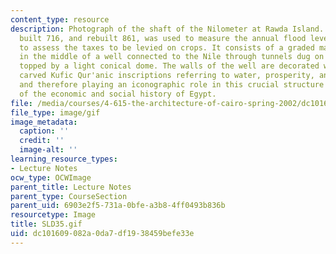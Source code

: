 ```yaml
---
content_type: resource
description: Photograph of the shaft of the Nilometer at Rawda Island. A water intake
  built 716, and rebuilt 861, was used to measure the annual flood level in order
  to assess the taxes to be levied on crops. It consists of a graded marble column
  in the middle of a well connected to the Nile through tunnels dug on three levels
  topped by a light conical dome. The walls of the well are decorated with beautifully
  carved Kufic Qur'anic inscriptions referring to water, prosperity, and vegetation,
  and therefore playing an iconographic role in this crucial structure for the understanding
  of the economic and social history of Egypt.
file: /media/courses/4-615-the-architecture-of-cairo-spring-2002/dc101609082a0da7df1938459befe33e_SLD35.gif
file_type: image/gif
image_metadata:
  caption: ''
  credit: ''
  image-alt: ''
learning_resource_types:
- Lecture Notes
ocw_type: OCWImage
parent_title: Lecture Notes
parent_type: CourseSection
parent_uid: 6903e2f5-731a-0bfe-a3b8-4ff0493b836b
resourcetype: Image
title: SLD35.gif
uid: dc101609-082a-0da7-df19-38459befe33e
---
```

